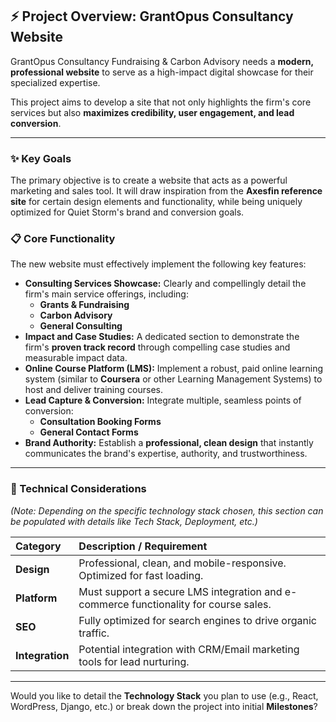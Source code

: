 ## ⚡ Project Overview: GrantOpus Consultancy Website

GrantOpus Consultancy Fundraising & Carbon Advisory needs a **modern, professional website** to serve as a high-impact digital showcase for their specialized expertise.

This project aims to develop a site that not only highlights the firm's core services but also **maximizes credibility, user engagement, and lead conversion**.

---

### ✨ Key Goals

The primary objective is to create a website that acts as a powerful marketing and sales tool. It will draw inspiration from the **Axesfin reference site** for certain design elements and functionality, while being uniquely optimized for Quiet Storm's brand and conversion goals.

### 📋 Core Functionality

The new website must effectively implement the following key features:

* **Consulting Services Showcase:** Clearly and compellingly detail the firm's main service offerings, including:
    * **Grants & Fundraising**
    * **Carbon Advisory**
    * **General Consulting**
* **Impact and Case Studies:** A dedicated section to demonstrate the firm's **proven track record** through compelling case studies and measurable impact data.
* **Online Course Platform (LMS):** Implement a robust, paid online learning system (similar to **Coursera** or other Learning Management Systems) to host and deliver training courses.
* **Lead Capture & Conversion:** Integrate multiple, seamless points of conversion:
    * **Consultation Booking Forms**
    * **General Contact Forms**
* **Brand Authority:** Establish a **professional, clean design** that instantly communicates the brand's expertise, authority, and trustworthiness.

---

### 🚀 Technical Considerations

*(Note: Depending on the specific technology stack chosen, this section can be populated with details like Tech Stack, Deployment, etc.)*

| Category | Description / Requirement |
| :--- | :--- |
| **Design** | Professional, clean, and mobile-responsive. Optimized for fast loading. |
| **Platform** | Must support a secure LMS integration and e-commerce functionality for course sales. |
| **SEO** | Fully optimized for search engines to drive organic traffic. |
| **Integration** | Potential integration with CRM/Email marketing tools for lead nurturing. |

---

Would you like to detail the **Technology Stack** you plan to use (e.g., React, WordPress, Django, etc.) or break down the project into initial **Milestones**?
